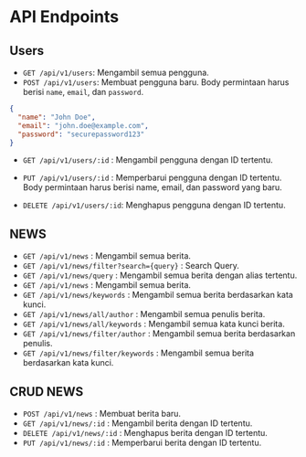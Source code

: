 # API Endpoints

## Users

- `GET /api/v1/users`: Mengambil semua pengguna.
- `POST /api/v1/users`: Membuat pengguna baru. Body permintaan harus berisi `name`, `email`, dan `password`.

```json
{
  "name": "John Doe",
  "email": "john.doe@example.com",
  "password": "securepassword123"
}
```

- `GET /api/v1/users/:id` : Mengambil pengguna dengan ID tertentu.
- `PUT /api/v1/users/:id` : Memperbarui pengguna dengan ID tertentu. Body permintaan harus berisi name, email, dan password yang baru.

- `DELETE /api/v1/users/:id`: Menghapus pengguna dengan ID tertentu.

## NEWS

- `GET /api/v1/news` : Mengambil semua berita.
- `GET /api/v1/news/filter?search={query}` : Search Query.
- `GET /api/v1/news/query` : Mengambil semua berita dengan alias tertentu.
- `GET /api/v1/news` : Mengambil semua berita.
- `GET /api/v1/news/keywords` : Mengambil semua berita berdasarkan kata kunci.
- `GET /api/v1/news/all/author` : Mengambil semua penulis berita.
- `GET /api/v1/news/all/keywords` : Mengambil semua kata kunci berita.
- `GET /api/v1/news/filter/author` : Mengambil semua berita berdasarkan penulis.
- `GET /api/v1/news/filter/keywords` : Mengambil semua berita berdasarkan kata kunci.

## CRUD NEWS

- `POST /api/v1/news` : Membuat berita baru.
- `GET /api/v1/news/:id` : Mengambil berita dengan ID tertentu.
- `DELETE /api/v1/news/:id` : Menghapus berita dengan ID tertentu.
- `PUT /api/v1/news/:id` : Memperbarui berita dengan ID tertentu.
